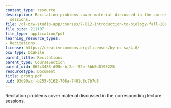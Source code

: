 ```yaml
---
content_type: resource
description: Recitation problems cover material discussed in the corresponding lecture
  sessions.
file: /ol-ocw-studio-app/courses/7-012-introduction-to-biology-fall-2004/93d90acfb2556162708a7401c8c7b7d8_protq.pdf
file_size: 211107
file_type: application/pdf
learning_resource_types:
- Recitations
license: https://creativecommons.org/licenses/by-nc-sa/4.0/
ocw_type: OCWFile
parent_title: Recitations
parent_type: CourseSection
parent_uid: 862c3488-d99e-bf2a-f92e-5bb0d0196225
resourcetype: Document
title: protq.pdf
uid: 93d90acf-b255-6162-708a-7401c8c7b7d8
---
```

Recitation problems cover material discussed in the corresponding lecture sessions.